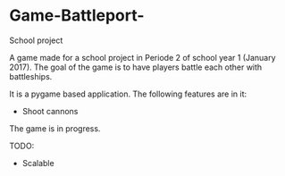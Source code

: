 # Game-Battleport-
School project

A game made for a school project in Periode 2 of school year 1 (January 2017). The goal of the game is to have players battle each other with battleships. 

It is a pygame based application. The following features are in it:
 - Shoot cannons

The game is in progress.

TODO:
 - Scalable
